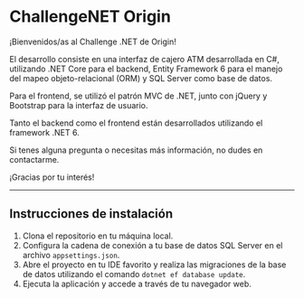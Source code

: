 # ChallengeNET Origin

¡Bienvenidos/as al Challenge .NET de Origin!

El desarrollo consiste en una interfaz de cajero ATM desarrollada en C#, utilizando .NET Core para el backend, Entity Framework 6 para el manejo del mapeo objeto-relacional (ORM) y SQL Server como base de datos.

Para el frontend, se utilizó el patrón MVC de .NET, junto con jQuery y Bootstrap para la interfaz de usuario.

Tanto el backend como el frontend están desarrollados utilizando el framework .NET 6.

Si tenes alguna pregunta o necesitas más información, no dudes en contactarme.

¡Gracias por tu interés!

---

## Instrucciones de instalación

1. Clona el repositorio en tu máquina local.
2. Configura la cadena de conexión a tu base de datos SQL Server en el archivo `appsettings.json`.
3. Abre el proyecto en tu IDE favorito y realiza las migraciones de la base de datos utilizando el comando `dotnet ef database update`.
4. Ejecuta la aplicación y accede a través de tu navegador web.
